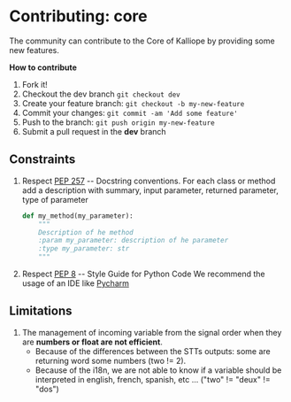 # Contributing: core

The community can contribute to the Core of Kalliope by providing some new features.

**How to contribute**

1. Fork it!
1. Checkout the dev branch `git checkout dev`
1. Create your feature branch: `git checkout -b my-new-feature`
1. Commit your changes: `git commit -am 'Add some feature'`
1. Push to the branch: `git push origin my-new-feature`
1. Submit a pull request in the **dev** branch

## Constraints

1. Respect [PEP 257](https://www.python.org/dev/peps/pep-0257/) -- Docstring conventions. For each class or method add a description with summary, input parameter, returned parameter,  type of parameter
    ```python
    def my_method(my_parameter):
        """
        Description of he method
        :param my_parameter: description of he parameter
        :type my_parameter: str
        """
    ```

1. Respect [PEP 8](https://www.python.org/dev/peps/pep-0008/) -- Style Guide for Python Code
We recommend the usage of an IDE like [Pycharm](https://www.jetbrains.com/pycharm/)

## Limitations

1. The management of incoming variable from the signal order when they are __numbers or float are not efficient__.
    - Because of the differences between the STTs outputs: some are returning word some numbers (two != 2).
    - Because of the i18n, we are not able to know if a variable should be  interpreted in english, french, spanish, etc ... ("two" != "deux" != "dos")
